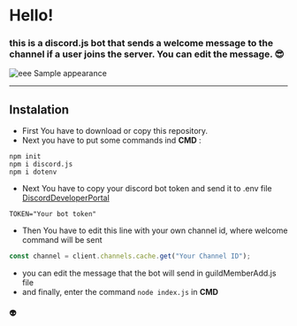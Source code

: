 # Hello!


### this is a discord.js bot that sends a welcome message to the channel if a user joins the server. You can edit the message. 😎

![](https://cdn.discordapp.com/attachments/1214969681614741527/1214985286782812180/image.png?ex=65fb1a39&is=65e8a539&hm=9645c8c18b8dd34c92ed5c9599cce412f12dcc71a7b8f5987a63989cb18963eb& "eee")
Sample appearance

------
## Instalation

- First You have to download or copy this repository.
- Next you have to put some commands ind **CMD** :
```console
npm init
npm i discord.js
npm i dotenv
```
- Next You have to copy your discord bot token and send it to .env file [DiscordDeveloperPortal](https://discord.com/developers/docs/intro)
```env
TOKEN="Your bot token"
```
- Then You have to edit this line with your own channel id, where welcome command will be sent
```javascript
const channel = client.channels.cache.get("Your Channel ID");
```
- you can edit the message that the bot will send in guildMemberAdd.js file
- and finally, enter the command `node index.js` in **CMD**


#### 👽
